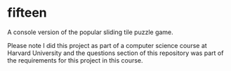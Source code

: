 # fifteen
A console version of the popular sliding tile puzzle game.

Please note I did this project as part of a computer science course at Harvard University and the questions section of this repository was part of the requirements for this project in this course.
